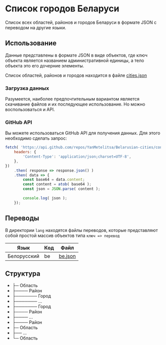 # Список городов Беларуси

Список всех областей, районов и городов Беларуси в формате JSON с переводом на другие языки.

## Использование

Данные представлены в формате JSON в виде объектов, где ключ объекта является названием административной единицы, а тело объекта это его дочерние элементы.

Список областей, районов и городов находится в файле [cities.json](cities.json)

### Загрузка данных

Разумеется, наиболее предпочтительным вариантом является скачивание файлов и их последующее использование. Но можно воспользоваться и API.

### GitHub API

Вы можете использоваться GitHub API для получения данных. Для этого необходимо сделать запрос:

```javascript
fetch( 'https://api.github.com/repos/YanMetelitsa/Belarusian-cities/contents/cities.json', {
    headers: {
        'Content-Type': 'application/json;charset=UTF-8',
    },
})
    .then( response => response.json() )
    .then( data => {
        const base64 = data.content;
        const content = atob( base64 );
        const json = JSON.parse( content );
        
        console.log( json );
    });
```

## Переводы

В директории `lang` находятся файлы переводов, которые представляют собой простой массив объектов типа `ключ => перевод`

| Язык | Код | Файл |
| --- | --- | --- |
| Белорусский | be | [be.json](lang/be.json) |

## Структура

- ├─ Область
- ├──── Район
- ├─────── Город
- ├─────── ...
- ├─────── Город
- ├──── Район
- ├──── ...
- ├──── Район
- ├─ Область
- ├── ...
- └─ Область
